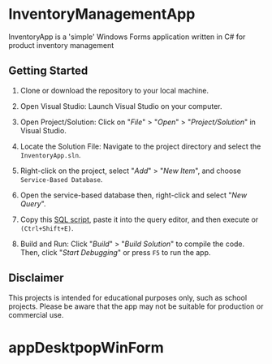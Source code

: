 # InventoryManagementApp
InventoryApp is a 'simple' Windows Forms application written in C# for product inventory management

## Getting Started
1. Clone or download the repository to your local machine.

3. Open Visual Studio: Launch Visual Studio on your computer.

5. Open Project/Solution: Click on "*File*" > "*Open*" > "*Project/Solution*" in Visual Studio.

7. Locate the Solution File: Navigate to the project directory and select the `InventoryApp.sln`.

9. Right-click on the project, select "*Add*" > "*New Item*", and choose `Service-Based Database`.

11. Open the service-based database then, right-click and select "*New Query*".

13. Copy this <a href=db/Database.sql>SQL script</a>, paste it into the query editor, and then execute or `(Ctrl+Shift+E)`.

15. Build and Run: Click "*Build*" > "*Build Solution*" to compile the code. Then, click "*Start Debugging*" or press `F5` to run the app.

## Disclaimer
This projects is intended for educational purposes only, such as school projects. Please be aware that the app may not be suitable for production or commercial use.
# appDesktpopWinForm
